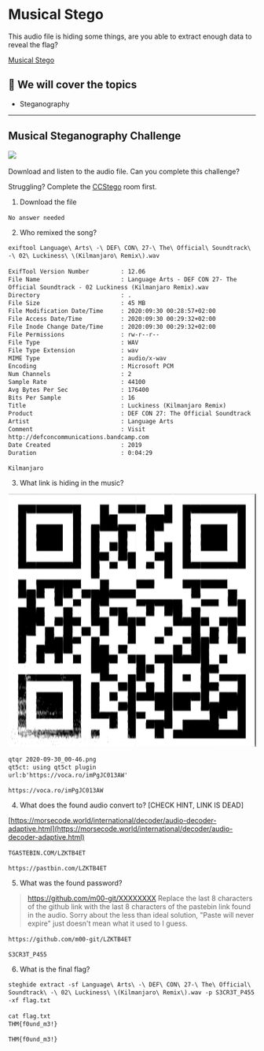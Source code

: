 # Musical Stego

This audio file is hiding some things, are you able to extract enough data to reveal the flag?

[Musical Stego](https://tryhackme.com/room/musicalstego)

## 💢 We will cover  the topics

- Steganography



---------------------------------

## Musical Steganography Challenge

![](https://i.imgur.com/Lsb8a8Q.png)

Download and listen to the audio file. Can you complete this challenge?

Struggling? Complete the [CCStego](https://tryhackme.com/room/ccstego) room first.

1. Download the file

`No answer needed`

2. Who remixed the song?

```
exiftool Language\ Arts\ -\ DEF\ CON\ 27-\ The\ Official\ Soundtrack\ -\ 02\ Luckiness\ \(Kilmanjaro\ Remix\).wav

ExifTool Version Number         : 12.06
File Name                       : Language Arts - DEF CON 27- The Official Soundtrack - 02 Luckiness (Kilmanjaro Remix).wav
Directory                       : .
File Size                       : 45 MB
File Modification Date/Time     : 2020:09:30 00:28:57+02:00
File Access Date/Time           : 2020:09:30 00:29:32+02:00
File Inode Change Date/Time     : 2020:09:30 00:29:32+02:00
File Permissions                : rw-r--r--
File Type                       : WAV
File Type Extension             : wav
MIME Type                       : audio/x-wav
Encoding                        : Microsoft PCM
Num Channels                    : 2
Sample Rate                     : 44100
Avg Bytes Per Sec               : 176400
Bits Per Sample                 : 16
Title                           : Luckiness (Kilmanjaro Remix)
Product                         : DEF CON 27: The Official Soundtrack
Artist                          : Language Arts
Comment                         : Visit http://defconcommunications.bandcamp.com
Date Created                    : 2019
Duration                        : 0:04:29
```

`Kilmanjaro`

3. What link is hiding in the music?

![](2020-09-30_00-46.png)

```
qtqr 2020-09-30_00-46.png
qt5ct: using qt5ct plugin
url:b'https://voca.ro/imPgJC013AW'
```

`https://voca.ro/imPgJC013AW`

4. What does the found audio convert to? [CHECK HINT, LINK IS DEAD]

[https://morsecode.world/international/decoder/audio-decoder-adaptive.html](https://morsecode.world/international/decoder/audio-decoder-adaptive.html)

`TGASTEBIN.COM/LZKTB4ET`

`https://pastbin.com/LZKTB4ET`

5. What was the found password?

> https://github.com/m00-git/XXXXXXXX Replace the last 8 characters of the github link with the last 8 characters of the pastebin link found in the audio. Sorry about the less than ideal solution, "Paste will never expire" just doesn't mean what it used to I guess.

`https://github.com/m00-git/LZKTB4ET`

`S3CR3T_P455`

6. What is the final flag?

```
steghide extract -sf Language\ Arts\ -\ DEF\ CON\ 27-\ The\ Official\ Soundtrack\ -\ 02\ Luckiness\ \(Kilmanjaro\ Remix\).wav -p S3CR3T_P455 -xf flag.txt

cat flag.txt
THM{f0und_m3!}
```

`THM{f0und_m3!}`
